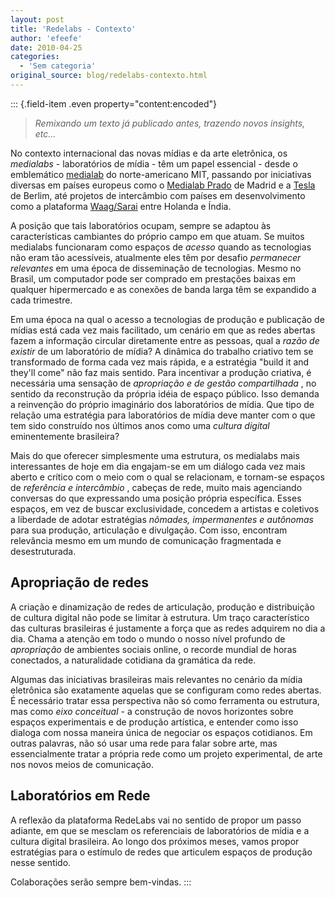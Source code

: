 ```yaml
---
layout: post
title: 'Redelabs - Contexto'
author: 'efeefe'
date: 2010-04-25
categories:
  - 'Sem categoria'
original_source: blog/redelabs-contexto.html
---
```


::: {.field-item .even property="content:encoded"}
> *Remixando um texto já publicado antes, trazendo novos insights, etc\...*

No contexto internacional das novas mídias e da arte eletrônica, os *medialabs* - laboratórios de mídia - têm um papel essencial - desde o emblemático [medialab](http://www.media.mit.edu/) do norte-americano MIT, passando por iniciativas diversas em países europeus como o [Medialab Prado](http://medialab-prado.es/) de Madrid e a [Tesla](http://www.tesla-berlin.de/) de Berlim, até projetos de intercâmbio com países em desenvolvimento como a plataforma [Waag/Sarai](http://waag.sarai.net/) entre Holanda e Índia.

A posição que tais laboratórios ocupam, sempre se adaptou às características cambiantes do próprio campo em que atuam. Se muitos medialabs funcionaram como espaços de *acesso* quando as tecnologias não eram tão acessíveis, atualmente eles têm por desafio *permanecer relevantes* em uma época de disseminação de tecnologias. Mesmo no Brasil, um computador pode ser comprado em prestações baixas em qualquer hipermercado e as conexões de banda larga têm se expandido a cada trimestre.

Em uma época na qual o acesso a tecnologias de produção e publicação de mídias está cada vez mais facilitado, um cenário em que as redes abertas fazem a informação circular diretamente entre as pessoas, qual a *razão de existir* de um laboratório de mídia? A dinâmica do trabalho criativo tem se transformado de forma cada vez mais rápida, e a estratégia \"build it and they\'ll come\" não faz mais sentido. Para incentivar a produção criativa, é necessária uma sensação de *apropriação e de gestão compartilhada* , no sentido da reconstrução da própria idéia de espaço público. Isso demanda a reinvenção do próprio imaginário dos laboratórios de mídia. Que tipo de relação uma estratégia para laboratórios de mídia deve manter com o que tem sido construído nos últimos anos como uma *cultura digital* eminentemente brasileira?

Mais do que oferecer simplesmente uma estrutura, os medialabs mais interessantes de hoje em dia engajam-se em um diálogo cada vez mais aberto e crítico com o meio com o qual se relacionam, e tornam-se espaços de *referência e intercâmbio* , cabeças de rede, muito mais agenciando conversas do que expressando uma posição própria específica. Esses espaços, em vez de buscar exclusividade, concedem a artistas e coletivos a liberdade de adotar estratégias *nômades, impermanentes e autônomas* para sua produção, articulação e divulgação. Com isso, encontram relevância mesmo em um mundo de comunicação fragmentada e desestruturada.

## Apropriação de redes

A criação e dinamização de redes de articulação, produção e distribuição de cultura digital não pode se limitar à estrutura. Um traço característico das culturas brasileiras é justamente a força que as redes adquirem no dia a dia. Chama a atenção em todo o mundo o nosso nível profundo de *apropriação* de ambientes sociais online, o recorde mundial de horas conectados, a naturalidade cotidiana da gramática da rede.

Algumas das iniciativas brasileiras mais relevantes no cenário da mídia eletrônica são exatamente aquelas que se configuram como redes abertas. É necessário tratar essa perspectiva não só como ferramenta ou estrutura, mas como *eixo conceitual* - a construção de novos horizontes sobre espaços experimentais e de produção artística, e entender como isso dialoga com nossa maneira única de negociar os espaços cotidianos. Em outras palavras, não só usar uma rede para falar sobre arte, mas essencialmente tratar a própria rede como um projeto experimental, de arte nos novos meios de comunicação.

## Laboratórios em Rede

A reflexão da plataforma RedeLabs vai no sentido de propor um passo adiante, em que se mesclam os referenciais de laboratórios de mídia e a cultura digital brasileira. Ao longo dos próximos meses, vamos propor estratégias para o estímulo de redes que articulem espaços de produção nesse sentido.

Colaborações serão sempre bem-vindas.
:::

